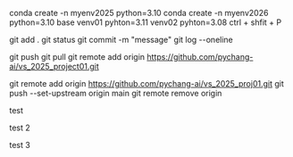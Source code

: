 conda create -n myenv2025 python=3.10
conda create -n myenv2026 python=3.10
base 
venv01 pyhton=3.11
venv02 pyhton=3.08
ctrl + shfit + P

git add .
git status
git commit -m "message"
git log --oneline

git push
git pull
git remote add origin https://github.com/pychang-ai/vs_2025_project01.git

git remote add origin https://github.com/pychang-ai/vs_2025_proj01.git
git push --set-upstream origin main
git remote remove origin

test

test 2

test 3